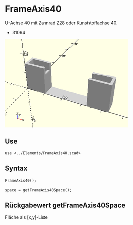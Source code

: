 # FrameAxis40
U-Achse 40 mit Zahnrad Z28 oder Kunststoffachse 40.
- 31064

![FrameAxis40](../../images/FrameAxis40.png)

## Use
```
use <../Elements/FrameAxis40.scad>
```

## Syntax
```
FrameAxis40();

space = getFrameAxis40Space();
```

## Rückgabewert getFrameAxis40Space
Fläche als \[x,y]-Liste